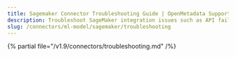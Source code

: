 ```yaml
---
title: Sagemaker Connector Troubleshooting Guide | OpenMetadata Support
description: Troubleshoot SageMaker integration issues such as API failures, metadata gaps, or IAM permission conflicts.
slug: /connectors/ml-model/sagemaker/troubleshooting
---
```


{% partial file="/v1.9/connectors/troubleshooting.md" /%}
